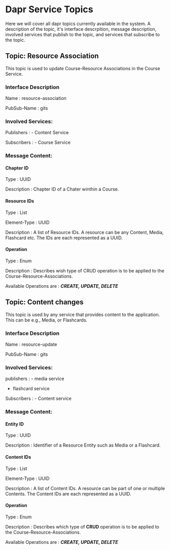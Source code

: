 # Dapr Service Topics
Here we will cover all dapr topics currently available in the system. A description of the topic, it's interface descrpition, message description, involved services that publish to the topic, and services that subscribe to the topic.

## Topic: Resource Association
This topic is used to update Course-Resource Associations in the Course Service.

### Interface Description
Name
: resource-association

PubSub-Name
: gits

### Involved Services:

Publishers
: - Content Service

Subscribers
: - Course Service

### Message Content:

#### Chapter ID
Type
: UUID

Description
: Chapter ID of a Chater winthin a Course.
#### Resource IDs
Type
: List

Element-Type
: UUID

Description
: A list of Resource IDs. A resource can be any Content, Media, Flashcard etc. The IDs are each represented as a UUID.
#### Operation
Type
: Enum

Description
: Describes wish type of CRUD operation is to be applied to the Course-Resource-Associations. 

Available Operations are
: ***CREATE, UPDATE, DELETE***

## Topic: Content changes
This topic is used by any service that provides content to the application. This can be e.g., Media, or Flashcards.
### Interface Description
Name
: resource-update

PubSub-Name
: gits

### Involved Services:
publishers
: - media service
  - flashcard service

Subscribers
: - Content service

### Message Content:

#### Entity ID
Type
: UUID

Description
: Identifier of a Resource Entity such as Media or a Flashcard.
#### Content IDs
Type
: List

Element-Type
: UUID

Description
: A list of Content IDs. A resource can be part of one or multiple Contents. The Content IDs are each represented as a UUID.
#### Operation
Type
: Enum

Description
: Describes which type of **CRUD** operation is to be applied to the Course-Resource-Associations. 

Available Operations are
: ***CREATE, UPDATE, DELETE***